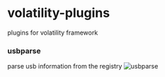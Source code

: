 # volatility-plugins
plugins for volatility framework

### usbparse
parse usb information from the registry
![usbparse](http://i.imgur.com/yfq17EI.png)